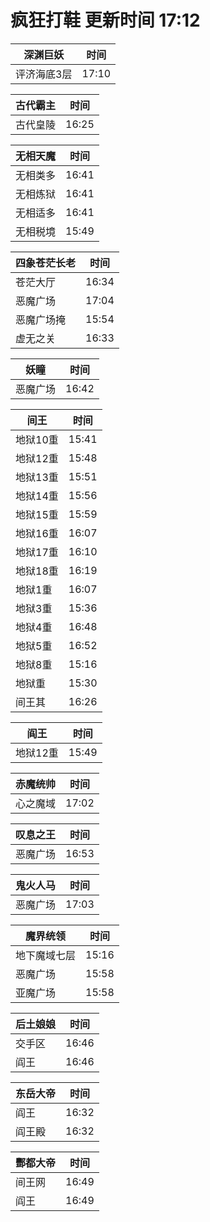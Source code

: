 # 疯狂打鞋 更新时间 17:12

| 深渊巨妖   | 时间    |
|--------|-------|
| 评济海底3层 | 17:10 |

| 古代霸主   | 时间    |
|--------|-------|
| 古代皇陵 | 16:25 |

| 无相天魔   | 时间    |
|--------|-------|
| 无相类多 | 16:41 |
| 无相炼狱 | 16:41 |
| 无相适多 | 16:41 |
| 无相税境 | 15:49 |

| 四象苍茫长老   | 时间    |
|--------|-------|
| 苍茫大厅 | 16:34 |
| 恶魔广场 | 17:04 |
| 恶魔广场掩 | 15:54 |
| 虚无之关 | 16:33 |

| 妖瞳   | 时间    |
|--------|-------|
| 恶魔广场 | 16:42 |

| 间王   | 时间    |
|--------|-------|
| 地狱10重 | 15:41 |
| 地狱12重 | 15:48 |
| 地狱13重 | 15:51 |
| 地狱14重 | 15:56 |
| 地狱15重 | 15:59 |
| 地狱16重 | 16:07 |
| 地狱17重 | 16:10 |
| 地狱18重 | 16:19 |
| 地狱1重 | 16:07 |
| 地狱3重 | 15:36 |
| 地狱4重 | 16:48 |
| 地狱5重 | 16:52 |
| 地狱8重 | 15:16 |
| 地狱重 | 15:30 |
| 间王其 | 16:26 |

| 阎王   | 时间    |
|--------|-------|
| 地狱12重 | 15:49 |

| 赤魔统帅   | 时间    |
|--------|-------|
| 心之魔域 | 17:02 |

| 叹息之王   | 时间    |
|--------|-------|
| 恶魔广场 | 16:53 |

| 鬼火人马   | 时间    |
|--------|-------|
| 恶魔广场 | 17:03 |

| 魔界统领   | 时间    |
|--------|-------|
| 地下魔域七层 | 15:16 |
| 恶魔广场 | 15:58 |
| 亚魔广场 | 15:58 |

| 后土娘娘   | 时间    |
|--------|-------|
| 交手区 | 16:46 |
| 阎王 | 16:46 |

| 东岳大帝   | 时间    |
|--------|-------|
| 阎王 | 16:32 |
| 阎王殿 | 16:32 |

| 酆都大帝   | 时间    |
|--------|-------|
| 间王网 | 16:49 |
| 阎王 | 16:49 |